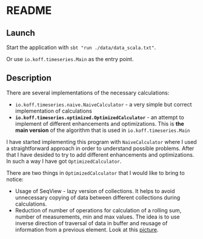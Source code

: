 # README #
## Launch ##
Start the application with `sbt "run ./data/data_scala.txt"`.

Or use `io.koff.timeseries.Main` as the entry point.

## Description ##

There are several implementations of the necessary calculations:

* `io.koff.timeseries.naive.NaiveCalculator` - a very simple but correct implementation of calculations
* **`io.koff.timeseries.optimized.OptimizedCalculator`** - an attempt to implement of different enhancements and optimizations. This is **the main version** of the algorithm that is used in `io.koff.timeseries.Main`

I have started implementing this program with `NaiveCalculator` where I used a straightforward approach in order to understand possible problems. After that I have desided to try to add different enhancements and optimizations. In such a way I have got `OptimizedCalculator`. 

There are two things in `OptimizedCalculator` that I would like to bring to notice:

* Usage of SeqView - lazy version of collections. It helps to avoid unnecessary copying of data between different collections during calculations.
* Reduction of number of operations for calculation of a rolling sum, number of measurements, min and max values. The idea is to use inverse direction of traversal of data in buffer and reusage of information from a previous element. Look at this [picture](http://i.imgur.com/kGU0jdg.jpg).